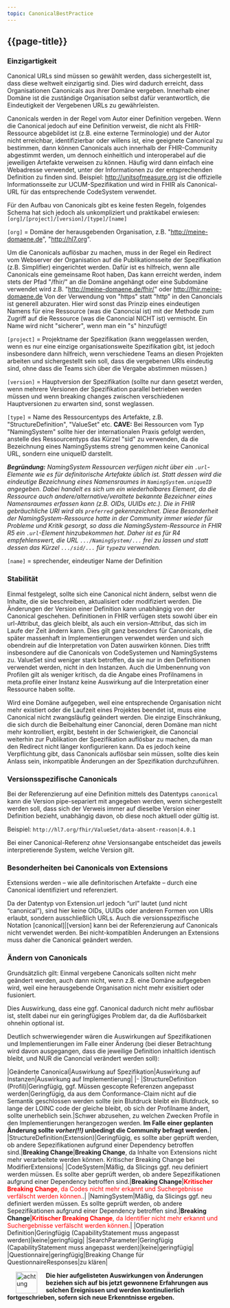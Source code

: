 ```yaml
---
topic: CanonicalBestPractice
---
```

## {{page-title}}

### Einzigartigkeit 

Canonical URLs sind müssen so gewählt werden, dass sichergestellt ist, dass diese weltweit einzigartig sind. Dies wird dadurch erreicht, dass Organisationen Canonicals aus ihrer Domäne vergeben. Innerhalb einer Domäne ist die zuständige Organisation selbst dafür verantwortlich, die Eindeutigkeit der Vergebenen URLs zu gewährleisten. 


Canonicals werden in der Regel vom Autor einer Definition vergeben. Wenn die Canonical jedoch auf eine Definition verweist, die nicht als FHIR-Ressource abgebildet ist (z.B. eine externe Terminologie) und der Autor nicht erreichbar, identifizierbar oder willens ist, eine geeignete Canonical zu bestimmen, dann können Canonicals auch innerhalb der FHIR-Community abgestimmt werden, um dennoch einheitlich und interoperabel auf die jeweiligen Artefakte verweisen zu können. Häufig wird dann einfach eine Webadresse verwendet, unter der Informationen zu der entsprechenden Definition zu finden sind. Beispiel: http://unitsofmeasure.org ist die offizielle Informationsseite zur UCUM-Spezifikation und wird in FHIR als Canonical-URL für das entsprechende CodeSystem verwendet. 

Für den Aufbau von Canonicals gibt es keine festen Regeln, folgendes Schema hat sich jedoch als unkompliziert und praktikabel erwiesen: `[org]/[project]/[version]/[type]/[name]`

`[org]` = Domäne der herausgebenden Organisation, z.B. "http://meine-domaene.de", "http://hl7.org".  

Um die Canonicals auflösbar zu machen, muss in der Regel ein Redirect vom Webserver der Organisation auf die Publikationsseite der Spezifikation (z.B. Simplifier) eingerichtet werden. Dafür ist es hilfreich, wenn alle Canonicals eine gemeinsame Root haben, Das kann erreicht werden, indem stets der Pfad "/fhir/" an die Domäne angehängt oder eine Subdomäne verwendet wird z.B. "http://meine-domaene.de/fhir/" oder http://fhir.meine-domaene.de 
Von der Verwendung von "https" statt "http" in den Canoncials ist generell abzuraten. Hier wird sonst das Prinzip eines eindeutigen Namens für eine Ressource (was die Canoncial ist) mit der Methode zum Zugriff auf die Ressource (was die Canoncial NICHT ist) vermischt. 
Ein Name wird nicht "sicherer", wenn man ein "s" hinzufügt! 

`[project]` = Projektname der Spezifikation (kann weggelassen werden, wenn es nur eine einzige organisationsweite Spezifikation gibt, ist jedoch insbesondere dann hilfreich, wenn verschiedene Teams an diesen Projekten arbeiten und sichergestellt sein soll, dass die vergebenen URls eindeutig sind, ohne dass die Teams sich über die Vergabe abstimmen müssen.) 

`[version]` = Hauptversion der Spezifikation (sollte nur dann gesetzt werden, wenn mehrere Versionen der Spezifikation parallel betrieben werden müssen und wenn breaking changes zwischen verschiedenen Hauptversionen zu erwarten sind, sonst weglassen. 

`[type]` = Name des Ressourcentyps des Artefakte, z.B. "StructureDefinition", "ValueSet" etc. **CAVE:** Bei Ressourcen vom Typ "NamingSystem" sollte hier der internationalen Praxis gefolgt werden, anstelle des Ressourcentyps das Kürzel "sid" zu verwenden, da die Bezeichnung eines NamingSystems streng genommen keine Canonical URL, sondern eine uniqueID darstellt.  

***Begründung:**
NamingSystem Ressourcen verfügen nicht über ein `.url`-Elemente wie es für definitorische Artefakte üblich ist. Statt dessen wird die eindeutige Bezeichnung eines Namensraumes in `NamingSystem.uniqueID` angegeben. Dabei handelt es sich um ein wiederholbares Element, da die Ressource auch andere/alternative/veraltete bekannte Bezeichner eines Namensraumes erfassen kann (z.B. OIDs, UUIDs etc.). Die in FHIR gebräuchliche URI wird als `preferred` gekennzeichnet. Diese Besonderheit der NamingSystem-Ressource hatte in der Community immer wieder für Probleme und Kritik gesorgt, so dass die NamingSystem-Ressource in FHIR R5 ein `.url`-Element hinzubekommen hat. Daher ist es für R4 empfehlenswert, die URL `.../NamingSystem/...` frei zu lassen und statt dessen das Kürzel `.../sid/...` für `type`zu verwenden.*

`[name]` = sprechender, eindeutiger Name der Definition 

### Stabilität 

Einmal festgelegt, sollte sich eine Canonical nicht ändern, selbst wenn die Inhalte, die sie beschreiben, aktualisiert oder modifiziert werden. Die Änderungen der Version einer Definition kann unabhängig von der Canonical geschehen. Definitionen in FHIR verfügen stets sowohl über ein url-Attribut, das gleich bleibt, als auch ein version-Attribut, das sich im Laufe der Zeit ändern kann. Dies gilt ganz besonders für Canonicals, die später massenhaft in Implementierungen verwendet werden und sich obendrein auf die Interpretation von Daten auswirken können. Dies trifft insbesondere auf die Canonicals von CodeSystemen und NamingSystems zu. ValueSet sind weniger stark betroffen, da sie nur in den Definitionen verwendet werden, nicht in den Instanzen. Auch die Umbenennung von Profilen gilt als weniger kritisch, da die Angabe eines Profilnamens in meta.profile einer Instanz keine Auswirkung auf die Interpretation einer Ressource haben sollte. 

Wird eine Domäne aufgegeben, weil eine entsprechende Organisation nicht mehr existiert oder die Laufzeit eines Projektes beendet ist, muss eine Canonical nicht zwangsläufig geändert werden. Die einzige Einschränkung, die sich durch die Beibehaltung einer Canoncial, deren Domäne man nicht mehr kontrolliert, ergibt, besteht in der Schwierigkeit, die Canoncial weiterhin zur Publikation der Spezifikation auflösbar zu machen, da man den Redirect nicht länger konfigurieren kann. Da es jedoch keine Verpflichtung gibt, dass Canonicals auflösbar sein müssen, sollte dies kein Anlass sein, inkompatible Änderungen an der Spezifikation durchzuführen. 

### Versionsspezifische Canonicals 

Bei der Referenzierung auf eine Definition mittels des Datentyps `canonical` kann die Version pipe-separiert mit angegeben werden, wenn sichergestellt werden soll, dass sich der Verweis immer auf dieselbe Version einer Definition bezieht, unabhängig davon, ob diese noch aktuell oder gültig ist. 

Beispiel: `http://hl7.org/fhir/ValueSet/data-absent-reason|4.0.1`

Bei einer Canonical-Referenz *ohne* Versionsangabe entscheidet das jeweils interpretierende System, welche Version gilt. 

### Besonderheiten bei Canonicals von Extensions 

Extensions werden – wie alle definitorischen Artefakte – durch eine Canonical identifiziert und referenziert. 

Da der Datentyp von Extension.url jedoch “url” lautet (und nicht “canonical”), sind hier keine OIDs, UUIDs oder anderen Formen von URIs erlaubt, sondern ausschließlich URLs. Auch die versionsspezifische Notation [canonical]|[version] kann bei der Referenzierung auf Canonicals nicht verwendet werden. Bei nicht-kompatiblen Änderungen an Extensions muss daher die Canonical geändert werden. 


### Ändern von Canonicals 

Grundsätzlich gilt: Einmal vergebene Canonicals sollten nicht mehr geändert werden, auch dann nicht, wenn z.B. eine Domäne aufgegeben wird, weil eine herausgebende Organisation nicht mehr exisitiert oder fusioniert. 

Dies Auswirkung, dass eine ggf. Canonical dadurch nicht mehr auflösbar ist, stellt dabei nur ein geringfügiges Problem dar, da die Auflösbarkeit ohnehin optional ist. 

Deutlich schwerwiegender wären die Auswirkungen auf Spezifikationen und Implementierungen im Falle einer Änderung (bei dieser Betrachtung wird davon ausgegangen, dass die jeweilige Definition inhaltlich identisch bleibt, und NUR die Canoncial verändert werden soll): 

|Geänderte Canonical|Auswirkung auf Spezifikation|Auswirkung auf Instanzen|Auswirkung auf Implementierung|
|-
|StructureDefinition (Profil)|Geringfügig, ggf. Müssen gescopte Referenzen angepasst werden|Geringfügig, da aus dem Conformance-Claim nicht auf die Semantik geschlossen werden sollte (ein Blutdruck bleibt ein Blutdruck, so lange der LOINC code der gleiche bleibt, ob sich der Profilname ändert, sollte unerheblich sein.|Schwer abzusehen, zu welchen Zwecken Profile in den Implementierungen herangezogen werden. **Im Falle einer geplanten Änderung sollte ***vorher(!!)*** unbedingt die Community befragt werden.**|
|StructureDefinition(Extension)|Geringfügig, es sollte aber geprüft werden, ob andere Sepezifikationen aufgrund einer Dependency betroffen sind.|**Breaking Change**|**Breaking Change**, da Inhalte von Extensions nicht mehr verarbeitete werden können. Kritischer Breaking Change bei ModifierExtensions| 
|CodeSystem|Mäßig, da Slicings ggf. neu definiert werden müssen. Es sollte aber geprüft werden, ob andere Sepezifikationen aufgrund einer Dependency betroffen sind.|**Breaking Change**|<span style="color:red">**Kritischer Breaking Change**, da Codes nicht mehr erkannt und Suchergebnisse verfälscht werden können.</span>.|
|NamingSystem|Mäßig, da Slicings ggf. neu definiert werden müssen. Es sollte geprüft werden, ob andere Sepezifikationen aufgrund einer Dependency betroffen sind.|**Breaking Change**|<span style="color:red">**Kritischer Breaking Change**, da Identifier nicht mehr erkannt und Suchergebnisse  verfälscht werden können.</span>|
|Operation Definition|Geringfügig (CapabilityStatement muss angepasst werden)|keine|geringfügig|
|SearchParameter|Geringfügig (CapabilityStatement muss angepasst werden)|keine|geringfügig|
|Questionnaire|geringfügig|Breaking Change für QuestionnaireResponses|zu klären|


<img src="https://wiki.hl7.de/images/thumb/Attention_icon.svg/100px-Attention_icon.svg.png" alt="achtung" width="50" style="margin:0px 20px" align="left"/>

<b>Die hier aufgelisteten Auswirkungen von Änderungen beziehen sich auf bis jetzt gewonnene Erfahrungen aus solchen Ereignissen und werden kontinulierlich fortgeschrieben, sofern sich neue Erkenntnisse ergeben.</b>


